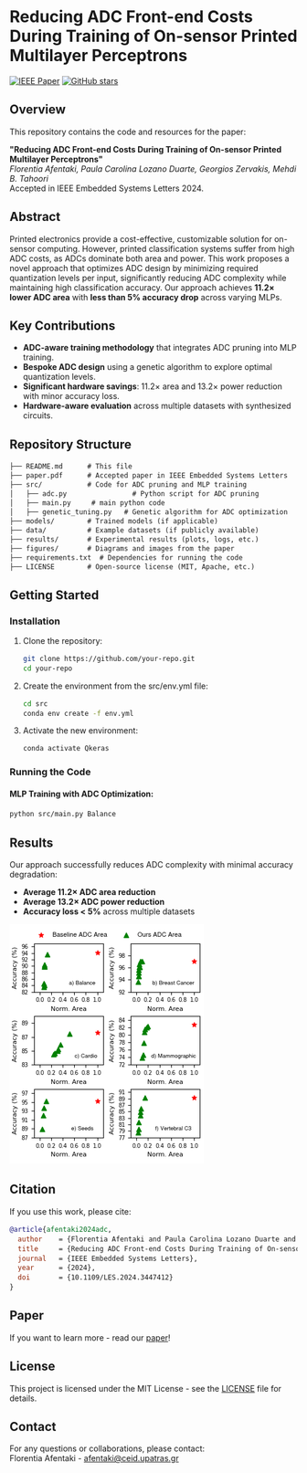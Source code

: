 # Reducing ADC Front-end Costs During Training of On-sensor Printed Multilayer Perceptrons

[![IEEE Paper](https://img.shields.io/badge/IEEE-Published-blue)](https://doi.org/10.1109/LES.2024.3447412)
[![GitHub stars](https://img.shields.io/github/stars/your-repo)](https://github.com/your-repo)

## Overview
This repository contains the code and resources for the paper:

**"Reducing ADC Front-end Costs During Training of On-sensor Printed Multilayer Perceptrons"**  
*Florentia Afentaki, Paula Carolina Lozano Duarte, Georgios Zervakis, Mehdi B. Tahoori*  
Accepted in IEEE Embedded Systems Letters 2024.

## Abstract
Printed electronics provide a cost-effective, customizable solution for on-sensor computing. However, printed classification systems suffer from high ADC costs, as ADCs dominate both area and power. This work proposes a novel approach that optimizes ADC design by minimizing required quantization levels per input, significantly reducing ADC complexity while maintaining high classification accuracy. Our approach achieves **11.2× lower ADC area** with **less than 5% accuracy drop** across varying MLPs.

## Key Contributions
- **ADC-aware training methodology** that integrates ADC pruning into MLP training.
- **Bespoke ADC design** using a genetic algorithm to explore optimal quantization levels.
- **Significant hardware savings**: 11.2× area and 13.2× power reduction with minor accuracy loss.
- **Hardware-aware evaluation** across multiple datasets with synthesized circuits.

## Repository Structure
```
├── README.md      # This file
├── paper.pdf      # Accepted paper in IEEE Embedded Systems Letters
├── src/           # Code for ADC pruning and MLP training
│   ├── adc.py                # Python script for ADC pruning
│   ├── main.py     # main python code
│   ├── genetic_tuning.py   # Genetic algorithm for ADC optimization
├── models/        # Trained models (if applicable)
├── data/          # Example datasets (if publicly available)
├── results/       # Experimental results (plots, logs, etc.)
├── figures/       # Diagrams and images from the paper
├── requirements.txt  # Dependencies for running the code
├── LICENSE        # Open-source license (MIT, Apache, etc.)
```

## Getting Started
### Installation
1. Clone the repository:
   ```bash
   git clone https://github.com/your-repo.git
   cd your-repo
   ```
2. Create the environment from the src/env.yml file:
   ```bash
   cd src
   conda env create -f env.yml
   ```

3. Activate the new environment: 
    ```bash
    conda activate Qkeras
    ```



### Running the Code
#### MLP Training with ADC Optimization:
```bash
python src/main.py Balance
```

## Results
Our approach successfully reduces ADC complexity with minimal accuracy degradation:
- **Average 11.2× ADC area reduction**
- **Average 13.2× ADC power reduction**
- **Accuracy loss < 5%** across multiple datasets

![ADC Area vs. Accuracy](figures/adc_area_vs_accuracy.png)

## Citation
If you use this work, please cite:
```bibtex
@article{afentaki2024adc,
  author    = {Florentia Afentaki and Paula Carolina Lozano Duarte and Georgios Zervakis and Mehdi B. Tahoori},
  title     = {Reducing ADC Front-end Costs During Training of On-sensor Printed Multilayer Perceptrons},
  journal   = {IEEE Embedded Systems Letters},
  year      = {2024},
  doi       = {10.1109/LES.2024.3447412}
}
```
## Paper
If you want to learn more - read our [paper](paper.pdf)!

## License
This project is licensed under the MIT License - see the [LICENSE](LICENSE) file for details.

## Contact
For any questions or collaborations, please contact:  
Florentia Afentaki - [afentaki@ceid.upatras.gr](mailto:afentaki@ceid.upatras.gr)
